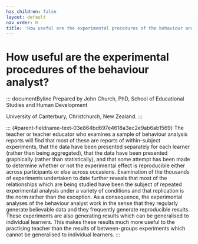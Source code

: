 ```yaml
---
has_children: false
layout: default
nav_order: 0
title: 'How useful are the experimental procedures of the behaviour analyst? '
---
```

# How useful are the experimental procedures of the behaviour analyst? 


::: documentByline
Prepared by John Church, PhD, School of Educational Studies and Human
Development

University of Canterbury, Christchurch, New Zealand.
:::

::: {#parent-fieldname-text-03e864bd697e4618a3ec2e9ab6ab1569}
The teacher or teacher educator who examines a sample of behaviour
analysis reports will find that most of these are reports of
within-subject experiments, that the data have been presented separately
for each learner (rather than being aggregated), that the data have been
presented graphically (rather than statistically), and that some attempt
has been made to determine whether or not the experimental effect is
reproducible either across participants or else across occasions.
Examination of the thousands of experiments undertaken to date further
reveals that most of the relationships which are being studied have been
the subject of repeated experimental analysis under a variety of
conditions and that replication is the norm rather than the exception.
As a consequence, the experimental analyses of the behaviour analyst
work in the sense that they regularly generate believable data and they
frequently generate reproducible results. These experiments are also
generating results which can be generalised to individual learners. This
makes these results much more useful to the practising teacher than the
results of between-groups experiments which cannot be generalised to
individual learners.
:::
